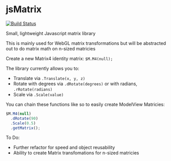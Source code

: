 # jsMatrix
[![Build Status](https://travis-ci.org/halojedi20/jsMatrix.svg?branch=master)](https://travis-ci.org/halojedi20/jsMatrix)

Small, lightweight Javascript matrix library

This is mainly used for WebGL matrix transformations but will be abstracted out to do matrix math on n-sized matricies

Create a new Matrix4 identity matrix: `$M.M4(null);`

The library currently allows you to:
  - Translate via `.Translate(x, y, z)`
  - Rotate with degrees via `.dRotate(degrees)` or with radians, `.rRotate(radians)`
  - Scale via `.Scale(value)`

You can chain these functions like so to easily create ModelView Matricies:
  ```js
  $M.M4(null)
    .dRotate(90)
    .Scale(0.5)
    .getMatrix();
```

To Do:
  - Further refactor for speed and object reusability
  - Ability to create Matrix transfomations for n-sized matricies
